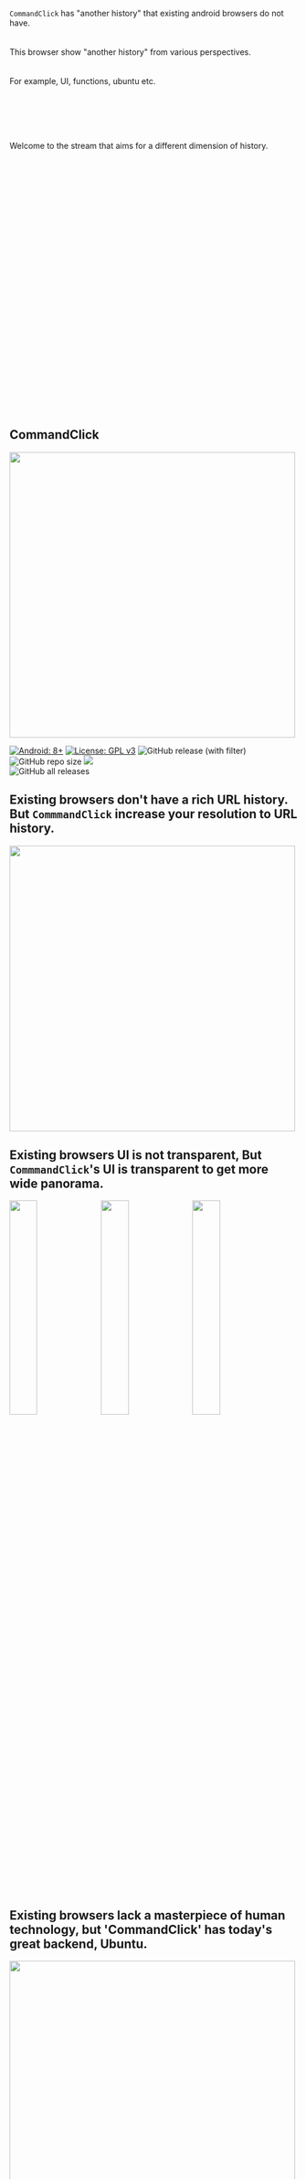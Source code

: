 


<br>    
<br>
<br>
<br>
<br>    
<br>
<br>
<br>

`CommandClick` has "another history"  that existing android browsers do not have.  
<br>
<br>
This browser show "another history" from various perspectives.   
<br>
<br>
For example, UI, functions, ubuntu etc.    

<br>
<br>
<br>
<br>

Welcome to the stream that aims for a different dimension of history.

<br>
<br>
<br>
<br>
<br>
<br>
<br>    
<br>
<br>
<br>
<br>    
<br>
<br>
<br>
<br>    
<br>
<br>
<br>
<br>    
<br>
<br>
<br>
<br>    
<br>
<br>
<br>

CommandClick
----

<img src="https://github.com/puutaro/CommandClick/assets/55217593/e4e6f75b-a35e-47f1-bb41-144d8ea88185" width="500">  


[![Android: 8+](https://img.shields.io/badge/Android-8+-blueviolet.svg?style=popout&logo=android)]((https://opensource.org/licenses/MIT))
[![License: GPL v3](https://img.shields.io/badge/License-GPLv3-blue.svg)](https://www.gnu.org/licenses/gpl-3.0)
![GitHub release (with filter)](https://img.shields.io/github/v/release/puutaro/CommandClick)
![GitHub repo size](https://img.shields.io/github/repo-size/puutaro/CommandClick)
<img src="https://img.shields.io/endpoint?url=https://apt.izzysoft.de/fdroid/api/v1/shield/com.mirfatif.permissionmanagerx&label=IzzyOnDroid&cacheSeconds=86400">  
![GitHub all releases](https://img.shields.io/github/downloads/puutaro/CommandClick/total)  

## Existing browsers don't have a rich URL history. But `CommmandClick` increase your resolution to URL history.

<img src="https://github.com/user-attachments/assets/8cd8af96-0828-4dfa-9e2a-e7ac19f4dda5" width="500">  

## Existing browsers UI is not transparent, But `CommmandClick`'s UI is transparent to get more wide panorama.  

<img src="https://github.com/user-attachments/assets/aac0c05f-0232-4c49-b56e-c8c124b2dfd9" width="31%">
<img src="https://github.com/user-attachments/assets/9aba1f3e-daf6-45a8-ba62-313b5d440501" width="31%">
<img src="https://github.com/user-attachments/assets/4a309506-ada6-4628-b735-7f06269aa4b1" width="31%">


## Existing browsers lack a masterpiece of human technology, but 'CommandClick' has today's great backend, **Ubuntu**.  

<img src="https://github.com/user-attachments/assets/6c24d52f-9beb-48ab-be28-ea41ad0c8bf4" width="500">

## Existing browsers addon is poorly. But, `CommmandClick` addon has the potential to grow for you by graphical UI, ubuntu, etc..    

<img src="https://github.com/user-attachments/assets/a3d4a324-a25d-47d7-ada9-fc54fd2b2f68" width="500">

App installation
-----  
- Android 8+

get it on bellow link  

<a href="https://github.com/puutaro/CommandClick/releases" target="_blank"><img src="https://img.shields.io/github/v/release/puutaro/CommandClick"  width="170"></a>　　

<a href="https://apt.izzysoft.de/fdroid/index/apk/com.puutaro.commandclick/" target="_blank"><img src="https://gitlab.com/IzzyOnDroid/repo/-/raw/master/assets/IzzyOnDroid.png" width="170"></a>　　

- This app not spyware.  Sometimes, it is detected by malware checkers because of the following.

> `ACCESS_FINE_LOCATION` -> Ths require WIFI setting via QR reader .  
> `READ_EXTERNAL_STORAGE` -> CommandClick base is file system.   
> This app data is saved to file. So, without this permission, CC is not feasible.

-> detail is [this issue](https://github.com/puutaro/CommandClick/issues/11)

### [Optional] Change WebView

By edge, webView javascript feature is limited.  
So, javascript not working, recommend to change by [google play](https://play.google.com/store/apps).

- I found this case in samsung galaxy.


Setup Ubuntu
------

By set ubuntu, you can use all fannel (bookmarklet).   
It enables without the need for `termux` or rooting.      
And more, we can use custom command for fannel (bookmarklet) development.  


<img src="https://github.com/puutaro/CommandClick/assets/55217593/2406d8eb-b836-43eb-8dd0-1169c954e64b" width="400">  

[//]: # ()
[//]: # (-> [More detail]&#40;https://github.com/puutaro/CommandClick/blob/master/USAGE.md#setup-ubuntu&#41;)


[//]: # (Usage)

[//]: # (------)

[//]: # ()
[//]: # (<p>-> <a href="https://github.com/puutaro/CommandClick/blob/master/USAGE.md" target="_blank">USAGE.md</a></p> )

[//]: # ()
[//]: # (For fannel &#40;bookmarklet&#41; developer)

[//]: # (--------)

[//]: # ()
[//]: # (### -> [Quick start shell]&#40;https://github.com/puutaro/quickStartShell?tab=readme-ov-file&#41;)

[//]: # ()
[//]: # (### -> [Reference]&#40;https://github.com/puutaro/CommandClick/blob/master/DEVELOPER.md&#41;)

[//]: # ()

Acknowledge
--------

Thanks to awesome [UserLand](https://github.com/CypherpunkArmory/UserLAnd) and [PRoot](https://github.com/proot-me/proot), which make this project possible.

Thanks for watching by end
--------


<img src="https://github.com/user-attachments/assets/43aa950d-818b-48ba-8941-96714c8339dd" width="45%">
<img src="https://github.com/user-attachments/assets/9e978a5b-207e-41a7-9e4a-614c2de430af" width="45%">
<img src="https://github.com/user-attachments/assets/4974d225-49b1-4110-bbd3-4ba4f0e5b4b0" width="45%">
<img src="https://github.com/user-attachments/assets/a3665585-629b-4961-81f1-b8620995717d" width="45%">

